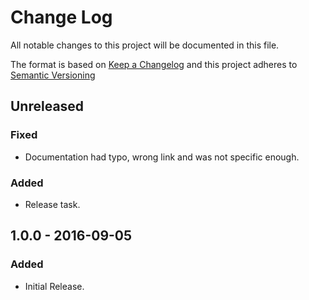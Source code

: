 # Change Log
All notable changes to this project will be documented in this file.

The format is based on [Keep a Changelog](http://keepachangelog.com/)
and this project adheres to [Semantic Versioning](http://semver.org/)

## Unreleased
### Fixed
- Documentation had typo, wrong link and was not specific enough.

### Added
- Release task.

## 1.0.0 - 2016-09-05
### Added
- Initial Release.

